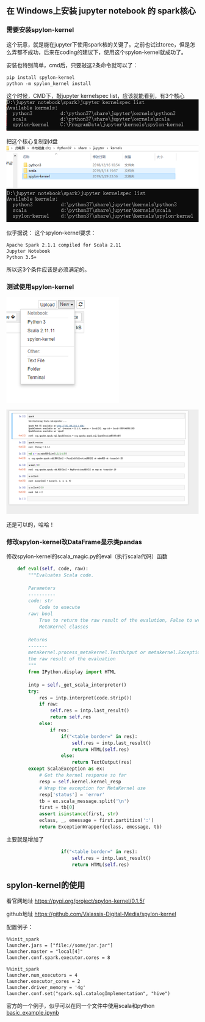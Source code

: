 ## 在 Windows上安装 jupyter notebook 的 spark核心
### 需要安装spylon-kernel
这个玩意，就是能在jupyter下使用spark核的关键了。之前也试过toree，但是怎么弄都不成功，后来在coding的建议下，使用这个spylon-kernel就成功了。 

安装也特别简单，cmd后，只要敲这2条命令就可以了： 

```
pip install spylon-kernel 
python -m spylon_kernel install
```

这个时候，CMD下，敲jupyter kernelspec list，应该就能看到，有3个核心
![](assets/markdown-img-paste-20190530001054746.png)

把这个核心复制到d盘
![](assets/markdown-img-paste-2019053000121756.png)
![](assets/markdown-img-paste-20190530001201407.png)

似乎据说：
这个spylon-kernel要求：
```
Apache Spark 2.1.1 compiled for Scala 2.11 
Jupyter Notebook 
Python 3.5+ 
```
所以这3个条件应该是必须满足的。

### 测试使用spylon-kernel
![](assets/markdown-img-paste-20190530001517295.png)

![](assets/markdown-img-paste-20190530001703355.png)

还是可以的，哈哈！

### 修改spylon-kernel改DataFrame显示类pandas
修改spylon-kernel的scala_magic.py的eval（执行scala代码）函数
```python
    def eval(self, code, raw):
        """Evaluates Scala code.

        Parameters
        ----------
        code: str
            Code to execute
        raw: bool
            True to return the raw result of the evalution, False to wrap it with
            MetaKernel classes

        Returns
        -------
        metakernel.process_metakernel.TextOutput or metakernel.ExceptionWrapper or
        the raw result of the evaluation
        """
        from IPython.display import HTML 
        
        intp = self._get_scala_interpreter()
        try:
            res = intp.interpret(code.strip())
            if raw:
                self.res = intp.last_result()
                return self.res
            else:
                if res:
                    if("<table border=" in res):
                        self.res = intp.last_result()
                        return HTML(self.res)
                    else:
                        return TextOutput(res)
        except ScalaException as ex:
            # Get the kernel response so far
            resp = self.kernel.kernel_resp
            # Wrap the exception for MetaKernel use
            resp['status'] = 'error'
            tb = ex.scala_message.split('\n')
            first = tb[0]
            assert isinstance(first, str)
            eclass, _, emessage = first.partition(':')
            return ExceptionWrapper(eclass, emessage, tb)
```
主要就是增加了
```python
                    if("<table border=" in res):
                        self.res = intp.last_result()
                        return HTML(self.res)
```


## spylon-kernel的使用
看官网地址
https://pypi.org/project/spylon-kernel/0.1.5/

github地址
https://github.com/Valassis-Digital-Media/spylon-kernel

配置例子：
```
%%init_spark
launcher.jars = ["file://some/jar.jar"]
launcher.master = "local[4]"
launcher.conf.spark.executor.cores = 8
```

```
%%init_spark
launcher.num_executors = 4
launcher.executor_cores = 2
launcher.driver_memory = '4g'
launcher.conf.set("spark.sql.catalogImplementation", "hive")
```

官方的一个例子，似乎可以在同一个文件中使用scala和python
[basic_example.ipynb](examples/basic_example.ipynb "basic_example.ipynb")
